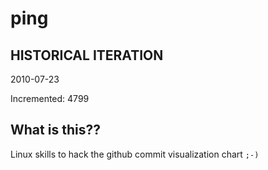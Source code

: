 # ping

## HISTORICAL ITERATION
2010-07-23

Incremented: 4799

## What is this?? 
Linux skills to hack the github commit visualization chart `;-)`
